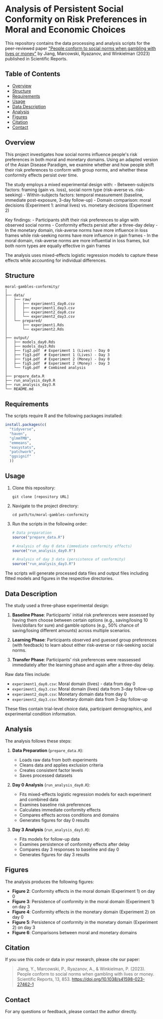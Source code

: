 # Analysis of Persistent Social Conformity on Risk Preferences in Moral and Economic Choices

This repository contains the data processing and analysis scripts for
the peer-reviewed paper ["People conform to social norms when gambling
with lives or money"](https://doi.org/10.1038/s41598-023-27462-1) by
Jiang, Marcowski, Ryazanov, and Winkielman (2023) published in
Scientific Reports.

## Table of Contents

-   [Overview](#overview)
-   [Structure](#structure)
-   [Requirements](#requirements)
-   [Usage](#usage)
-   [Data Description](#data-description)
-   [Analysis](#analysis)
-   [Figures](#figures)
-   [Citation](#citation)
-   [Contact](#contact)

## Overview

This project investigates how social norms influence people's risk
preferences in both moral and monetary domains. Using an adapted version
of the Asian Disease Paradigm, we examine whether and how people shift
their risk preferences to conform with group norms, and whether these
conformity effects persist over time.

The study employs a mixed experimental design with: - Between-subjects
factors: framing (gain vs. loss), social norm type (risk-averse vs.
risk-seeking) - Within-subjects factors: temporal measurement (baseline,
immediate post-exposure, 3-day follow-up) - Domain comparison: moral
decisions (Experiment 1: animal lives) vs. monetary decisions
(Experiment 2)

Key findings: - Participants shift their risk preferences to align with
observed social norms - Conformity effects persist after a three-day
delay - In the monetary domain, risk-averse norms have more influence in
loss frames while risk-seeking norms have more influence in gain
frames - In the moral domain, risk-averse norms are more influential in
loss frames, but both norm types are equally effective in gain frames

The analysis uses mixed-effects logistic regression models to capture
these effects while accounting for individual differences.

## Structure

```         
moral-gambles-conformity/
│
├── data/
│   ├── raw/
│   │   ├── experiment1_day0.csv
│   │   ├── experiment1_day3.csv
│   │   ├── experiment2_day0.csv
│   │   └── experiment2_day3.csv
│   └── prepared/
│       ├── experiment1.Rds
│       └── experiment2.Rds
│
├── output/
│   ├── models_day0.Rds
│   ├── models_day3.Rds
│   ├── fig2.pdf  # Experiment 1 (Lives) - Day 0
│   ├── fig3.pdf  # Experiment 1 (Lives) - Day 3
│   ├── fig4.pdf  # Experiment 2 (Money) - Day 0
│   ├── fig5.pdf  # Experiment 2 (Money) - Day 3
│   └── fig6.pdf  # Combined analysis
│
├── prepare_data.R
├── run_analysis_day0.R
├── run_analysis_day3.R
└── README.md
```

## Requirements

The scripts require R and the following packages installed:

``` r
install.packages(c(
  "tidyverse", 
  "haven", 
  "glmmTMB", 
  "emmeans", 
  "easystats", 
  "patchwork", 
  "ggsignif"
  ))
```

## Usage

1.  Clone this repository:

    ```         
    git clone [repository URL]
    ```

2.  Navigate to the project directory:

    ```         
    cd path/to/moral-gambles-conformity
    ```

3.  Run the scripts in the following order:

    ``` r
    # Data preparation
    source("prepare_data.R")

    # Analysis of day 0 data (immediate conformity effects)
    source("run_analysis_day0.R")

    # Analysis of day 3 data (persistence of conformity)
    source("run_analysis_day3.R")
    ```

The scripts will generate processed data files and output files
including fitted models and figures in the respective directories.

## Data Description

The study used a three-phase experimental design:

1.  **Baseline Phase**: Participants' initial risk preferences were
    assessed by having them choose between certain options (e.g.,
    saving/losing 10 lives/dollars for sure) and gamble options (e.g.,
    50% chance of saving/losing different amounts) across multiple
    scenarios.
    
2.  **Learning Phase**: Participants observed and guessed group
    preferences (with feedback) to learn about either risk-averse or
    risk-seeking social norms.
    
3.  **Transfer Phase**: Participants' risk preferences were reassessed
    immediately after the learning phase and again after a three-day
    delay.

Raw data files include:

-   `experiment1_day0.csv`: Moral domain (lives) - data from day 0
-   `experiment1_day3.csv`: Moral domain (lives) data from 3-day follow-up
-   `experiment2_day0.csv`: Monetary domain data from day 0
-   `experiment2_day3.csv`: Monetary domain data from 3-day follow-up

These files contain trial-level choice data, participant demographics,
and experimental condition information.

## Analysis

The analysis follows these steps:

1.  **Data Preparation** (`prepare_data.R`):
    -   Loads raw data from both experiments
    -   Cleans data and applies exclusion criteria
    -   Creates consistent factor levels
    -   Saves processed datasets
    
2.  **Day 0 Analysis** (`run_analysis_day0.R`):
    -   Fits mixed-effects logistic regression models for each
        experiment and combined data
    -   Examines baseline risk preferences
    -   Calculates immediate conformity effects
    -   Compares effects across conditions and domains
    -   Generates figures for day 0 results
    
3.  **Day 3 Analysis** (`run_analysis_day3.R`):
    -   Fits models for follow-up data
    -   Examines persistence of conformity effects after delay
    -   Compares day 3 responses to baseline and day 0
    -   Generates figures for day 3 results

## Figures

The analysis produces the following figures:

-   **Figure 2**: Conformity effects in the moral domain (Experiment 1) on day 0
-   **Figure 3**: Persistence of conformity in the moral domain (Experiment 1) on day 3
-   **Figure 4**: Conformity effects in the monetary domain (Experiment 2) on day 0
-   **Figure 5**: Persistence of conformity in the monetary domain (Experiment 2) on day 3
-   **Figure 6**: Comparisons between moral and monetary domains

## Citation

If you use this code or data in your research, please cite our paper:

> Jiang, Y., Marcowski, P., Ryazanov, A., & Winkielman, P. (2023).
> People conform to social norms when gambling with lives or money.
> Scientific Reports, 13, 853.
> <https://doi.org/10.1038/s41598-023-27462-1>

## Contact

For any questions or feedback, please contact the author directly.
